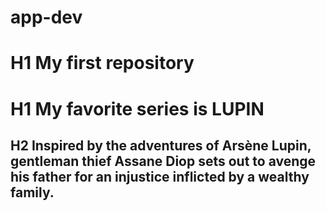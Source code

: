 # app-dev
# H1 My first repository 
# H1 My favorite series is LUPIN
## H2 Inspired by the adventures of Arsène Lupin, gentleman thief Assane Diop sets out to avenge his father for an injustice inflicted by a wealthy family.
